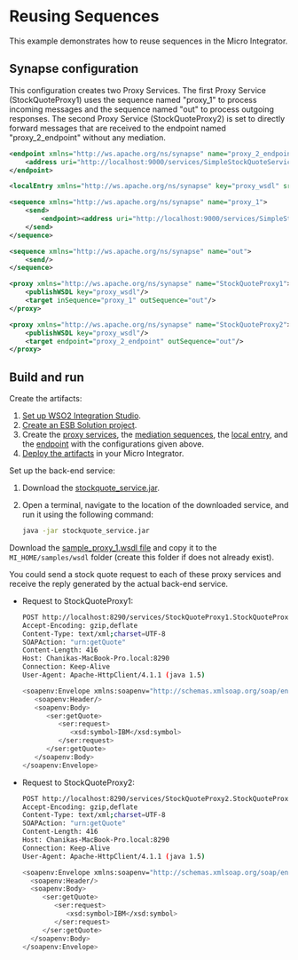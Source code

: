 # Reusing Sequences
This example demonstrates how to reuse sequences in the Micro Integrator.

## Synapse configuration

This configuration creates two Proxy Services. The first Proxy Service (StockQuoteProxy1) uses the sequence named "proxy_1" to process incoming messages and the sequence named "out" to process outgoing responses. The second Proxy Service (StockQuoteProxy2) is set to directly forward messages that are received to the endpoint named "proxy_2_endpoint" without any mediation.

```xml tab='Endpoint'
<endpoint xmlns="http://ws.apache.org/ns/synapse" name="proxy_2_endpoint">
    <address uri="http://localhost:9000/services/SimpleStockQuoteService"/>
</endpoint>
```

```xml tab='Local Entry'
<localEntry xmlns="http://ws.apache.org/ns/synapse" key="proxy_wsdl" src="file:samples/wsdl/sample_proxy_1.wsdl"/>
```

```xml tab='Sequence'
<sequence xmlns="http://ws.apache.org/ns/synapse" name="proxy_1">
    <send>
        <endpoint><address uri="http://localhost:9000/services/SimpleStockQuoteService"/></endpoint>
    </send>
</sequence>
```

```xml tab='Out Sequence'
<sequence xmlns="http://ws.apache.org/ns/synapse" name="out">
    <send/>
</sequence>
```

```xml tab='Proxy Service 1'
<proxy xmlns="http://ws.apache.org/ns/synapse" name="StockQuoteProxy1">
    <publishWSDL key="proxy_wsdl"/>
    <target inSequence="proxy_1" outSequence="out"/>
</proxy>
```

```xml tab='Proxy Service 2'
<proxy xmlns="http://ws.apache.org/ns/synapse" name="StockQuoteProxy2">
    <publishWSDL key="proxy_wsdl"/>
    <target endpoint="proxy_2_endpoint" outSequence="out"/>
</proxy>
```
## Build and run

Create the artifacts:

1. [Set up WSO2 Integration Studio](../../../../develop/installing-WSO2-Integration-Studio).
2. [Create an ESB Solution project](../../../../develop/creating-projects/#esb-config-project).
3. Create the [proxy services](../../../../develop/creating-artifacts/creating-a-proxy-service), the [mediation sequences](../../../../develop/creating-artifacts/creating-reusable-sequences), the [local entry](../../../../develop/creating-artifacts/registry/creating-local-registry-entries), and the [endpoint](../../../../develop/creating-artifacts/creating-endpoints) with the configurations given above.
4. [Deploy the artifacts](../../../../develop/deploy-and-run) in your Micro Integrator.

Set up the back-end service:

1. Download the [stockquote_service.jar](https://github.com/wso2-docs/WSO2_EI/blob/master/Back-End-Service/stockquote_service.jar).
2. Open a terminal, navigate to the location of the downloaded service, and run it using the following command:

    ```bash
    java -jar stockquote_service.jar
    ```

Download the [sample_proxy_1.wsdl file](https://github.com/wso2-docs/WSO2_EI/blob/master/samples-protocol-switching/sample_proxy_1.wsdl) and copy it to the `MI_HOME/samples/wsdl` folder (create this folder if does not already exist).

You could send a stock quote request to each of these proxy services and receive the reply generated by the actual back-end service.

- Request to StockQuoteProxy1:

    ```bash
    POST http://localhost:8290/services/StockQuoteProxy1.StockQuoteProxy1HttpSoap11Endpoint HTTP/1.1
    Accept-Encoding: gzip,deflate
    Content-Type: text/xml;charset=UTF-8
    SOAPAction: "urn:getQuote"
    Content-Length: 416
    Host: Chanikas-MacBook-Pro.local:8290
    Connection: Keep-Alive
    User-Agent: Apache-HttpClient/4.1.1 (java 1.5)

    <soapenv:Envelope xmlns:soapenv="http://schemas.xmlsoap.org/soap/envelope/" xmlns:ser="http://services.samples" xmlns:xsd="http://services.samples/xsd">
       <soapenv:Header/>
       <soapenv:Body>
          <ser:getQuote>
             <ser:request>
                <xsd:symbol>IBM</xsd:symbol>
             </ser:request>
          </ser:getQuote>
       </soapenv:Body>
    </soapenv:Envelope>
    ```

- Request to StockQuoteProxy2:

    ```bash
    POST http://localhost:8290/services/StockQuoteProxy2.StockQuoteProxy2HttpSoap11Endpoint HTTP/1.1
    Accept-Encoding: gzip,deflate
    Content-Type: text/xml;charset=UTF-8
    SOAPAction: "urn:getQuote"
    Content-Length: 416
    Host: Chanikas-MacBook-Pro.local:8290
    Connection: Keep-Alive
    User-Agent: Apache-HttpClient/4.1.1 (java 1.5)

    <soapenv:Envelope xmlns:soapenv="http://schemas.xmlsoap.org/soap/envelope/" xmlns:ser="http://services.samples" xmlns:xsd="http://services.samples/xsd">
      <soapenv:Header/>
      <soapenv:Body>
         <ser:getQuote>
            <ser:request>
               <xsd:symbol>IBM</xsd:symbol>
            </ser:request>
         </ser:getQuote>
      </soapenv:Body>
    </soapenv:Envelope>
    ```